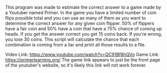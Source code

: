 This program was made to estimate the correct answer to a game made by a Youtuber named Primer. In the game you have a limited number of coin flips possible total and you can use as many of them as you want to determine 
the correct answer for any given coin flipper. 50% of flippers have a fair coin and 50% have a coin that have a 75% chance of coming up heads. If you get the answer correct you get 15 coins back. If you're wrong, you lose
30 coins.  This script will calculate the chance that each combination is coming from a liar and print all those results to a file.

Video Link: https://www.youtube.com/watch?v=QC91Bf8hQVo
Game Link: https://primerlearning.org/
The game link appears to just be the front page of the youtuber's website, so it's likely this link will not work forever.